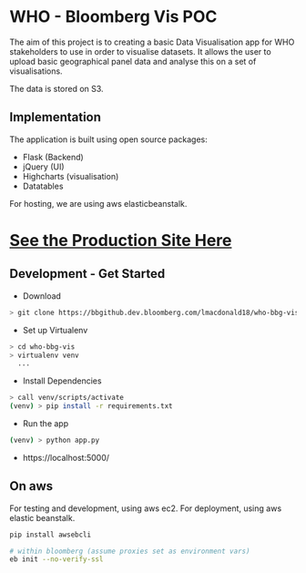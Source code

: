 # WHO - Bloomberg Vis POC

The aim of this project is to creating a basic Data Visualisation app for WHO stakeholders to use in order to visualise datasets. It allows the user to upload basic geographical panel data and analyse this on a set of visualisations.

The data is stored on S3.

## Implementation

The application is built using open source packages:
 - Flask (Backend)
 - jQuery (UI)
 - Highcharts (visualisation)
 - Datatables

For hosting, we are using aws elasticbeanstalk.
# [See the Production Site Here](http://who-bbg.eu-west-2.elasticbeanstalk.com/)

## Development - Get Started
 
- Download
```bash
> git clone https://bbgithub.dev.bloomberg.com/lmacdonald18/who-bbg-vis
```
 - Set up Virtualenv
```bash
> cd who-bbg-vis
> virtualenv venv
  ...
```
 - Install Dependencies
```bash
> call venv/scripts/activate
(venv) > pip install -r requirements.txt
```
- Run the app
```bash
(venv) > python app.py 
```
- https://localhost:5000/

## On aws
For testing and development, using aws ec2. 
For deployment, using aws elastic beanstalk.

```bash
pip install awsebcli

# within bloomberg (assume proxies set as environment vars)
eb init --no-verify-ssl
```



